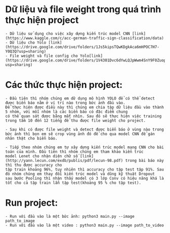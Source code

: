 # Dữ liệu và file weight trong quá trình thực hiện project 
	- Dữ liệu sử dụng cho việc xây dựng kiến trúc model CNN [link] (https://www.kaggle.com/c/acc-german-traffic-sign-classification/data)
	- Dữ liệu cho Yolo [link] (https://drive.google.com/drive/folders/1Js5kipsTQwKDgkAca6mHPOC7H7-Y0Q3Q?usp=sharing)
	- File weight và file config cho Yolo[link] (https://drive.google.com/drive/folders/1V4301Dvc6dYwLQJpWwm4SnY9F0Zuop0p?usp=sharing)

# Các thức thực hiện project:
	- Đầu tiên thì nhóm chúng em dữ dụng mô hình YOLO để có thể detect được biển báo nằm ở ví trí nào trong bức ảnh đầu vào.
	Để thực hiện được điều này thì chúng em chia tập dữ liệu đầu vào thành 5 nhóm, với mỗi nhóm là các biển báo có đặc điểm chung
	có thể quan sát được bằng mắt nhìn. Sau đó sẽ thực hiện việc training trong tầm 10 đến 12 tiếng để thu được file weight cho project.
	
	- Sau khi có được file weight và detect được biển báo ở vùng nào trong bức ảnh thì bọn em sẽ crop vùng ảnh đó để cho qua model CNN để gán 	nhãn thật cho biển báo.
	
	- Tiếp theo nhóm chúng em tự xây dựng kiến trúc model mạng CNN cho bài toán của mình. Đầu tiên thì nhóm chúng em tham khảo kiến trúc 
	model Lenet cho nhận diện chữ số [link](http://yann.lecun.com/exdb/publis/pdf/lecun-98.pdf) trong bài báo này thì thu được accuracy cho
	tập train khoảng 96%, tuy nhiên thì accuracy cho tập test tập 91%. Sau đó nhóm chúng em thay đổi kiến trúc model và dũng kỹ thuật Dropout
	sau bước Pooling thì nhận thấy model có 3 lớp Conv có hiệu năng khá là tốt cho cả tập train lẫn tập test(khoảng 95 % cho tập test).
	
# Run project:
	- Run với đầu vào là một bức ảnh: python3 main.py --image path_to_image
	- Run với đầu vào là một video : python3 main.py --image path_to_video 
 
